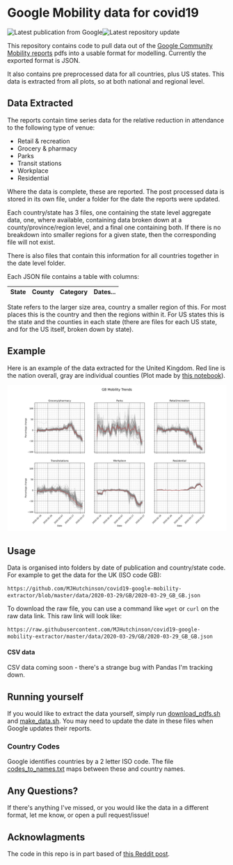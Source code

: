 # Google Mobility data for covid19

![Latest publication from Google](https://badgen.net/badge/Latest%20publication%20from%20Google/March%2029th/green)![Latest repository update](https://badgen.net/badge/Latest%20repository%20update/April%207th/blue)

This repository contains code to pull data out of the [Google Community Mobility reports](https://www.google.com/covid19/mobility/) pdfs into a usable format for modelling. Currently the exported format is JSON. 

It also contains pre preprocessed data for all countries, plus US states. This data is extracted from all plots, so at both national and regional level.

## Data Extracted
The reports contain time series data for the relative reduction in attendance to the following type of venue:
- Retail & recreation
- Grocery & pharmacy
- Parks
- Transit stations
- Workplace
- Residential
  
Where the data is complete, these are reported. The post processed data is stored in its own file, under a folder for the date the reports were updated. 

Each country/state has 3 files, one containing the state level aggregate data, one, where available, containing data broken down at a county/province/region level, and a final one containing both. If there is no breakdown into smaller regions for a given state, then the corresponding file will not exist.

There is also files that contain this information for all countries together in the date level folder.

Each JSON file contains a table with columns:

| State | County | Category | Dates... |
| --- | --- | --- | --- |

State refers to the larger size area, country a smaller region of this. For most places this is the country and then the regions within it. For US states this is the state and the counties in each state (there are files for each US state, and for the US itself, broken down by state).



## Example
Here is an example of the data extracted for the United Kingdom. Red line is the nation overall, gray are individual counties (Plot made by [this notebook](plots/test_plots.ipynb)).

![GB Plots](plots/GB_plot.png)

## Usage

Data is organised into folders by date of publication and country/state code. For example to get the data for the UK (ISO code GB):
```
https://github.com/MJHutchinson/covid19-google-mobility-extractor/blob/master/data/2020-03-29/GB/2020-03-29_GB_GB.json
```
To download the raw file, you can use a command like `wget` or `curl` on the raw data link. This raw link will look like:
```
https://raw.githubusercontent.com/MJHutchinson/covid19-google-mobility-extractor/master/data/2020-03-29/GB/2020-03-29_GB_GB.json
```

#### CSV data
CSV data coming soon - there's a strange bug with Pandas I'm tracking down.

## Running yourself
If you would like to extract the data yourself, simply run [download_pdfs.sh](download_pdfs.sh) and [make_data.sh](make_data.sh). You may need to update the date in these files when Google updates their reports.

### Country Codes
Google identifies countries by a 2 letter ISO code. The file [codes_to_names.txt](codes_to_names.txt) maps between these and country names.

## Any Questions?
If there's anything I've missed, or you would like the data in a different format, let me know, or open a pull request/issue!

## Acknowlagments
The code in this repo is in part based of [this Reddit post](https://www.reddit.com/r/datasets/comments/fuo64p/google_covid19_mobility_reports_time_series_data/?utm_source=share&utm_medium=ios_app&utm_name=iossmf).